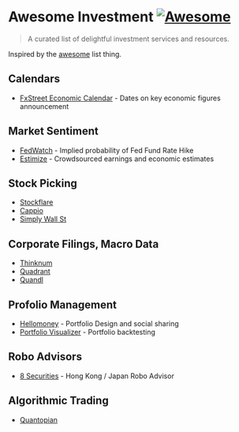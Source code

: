 # Awesome Investment [![Awesome](https://cdn.rawgit.com/sindresorhus/awesome/d7305f38d29fed78fa85652e3a63e154dd8e8829/media/badge.svg)](https://github.com/sindresorhus/awesome)

> A curated list of delightful investment services and resources.

Inspired by the [awesome](https://github.com/sindresorhus/awesome) list thing.

## Calendars

- [FxStreet Economic Calendar](http://www.fxstreet.com/economic-calendar/) - Dates on key economic figures announcement

## Market Sentiment

- [FedWatch](http://www.cmegroup.com/trading/interest-rates/fed-funds.html) - Implied probability of Fed Fund Rate Hike
- [Estimize](https://www.estimize.com/) - Crowdsourced earnings and economic estimates

## Stock Picking

- [Stockflare](https://stockflare.com)
- [Cappio](http://www.capp.io/)
- [Simply Wall St](https://simplywall.st/snowflake/grid)

## Corporate Filings, Macro Data

- [Thinknum](https://www.thinknum.com/)
- [Quadrant](https://www.quadrant.io/)
- [Quandl](https://www.quandl.com/)

## Profolio Management

- [Hellomoney](http://hellomoney.co/) - Portfolio Design and social sharing
- [Portfolio Visualizer](https://www.portfoliovisualizer.com/) - Portfolio backtesting

## Robo Advisors

- [8 Securities](https://www.8securities.com/) - Hong Kong / Japan Robo Advisor

## Algorithmic Trading

- [Quantopian](https://www.quantopian.com/)
